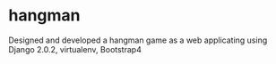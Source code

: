 # hangman

Designed and developed a hangman game as a web applicating using Django 2.0.2, virtualenv, Bootstrap4

